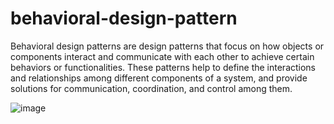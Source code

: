 # behavioral-design-pattern

Behavioral design patterns are design patterns that focus on how objects or components interact and communicate with each other to achieve certain behaviors or functionalities.
These patterns help to define the interactions and relationships among different components of a system, and provide solutions for communication, coordination, and control among them.

![image](https://user-images.githubusercontent.com/93199708/230637360-2db4b3d6-31f3-43cd-9346-4b0aa9253e5f.png)
